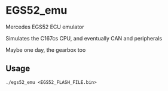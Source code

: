 # EGS52_emu
Mercedes EGS52 ECU emulator

Simulates the C167cs CPU, and eventually CAN and peripherals

Maybe one day, the gearbox too

## Usage
```
./egs52_emu <EGS52_FLASH_FILE.bin>
```